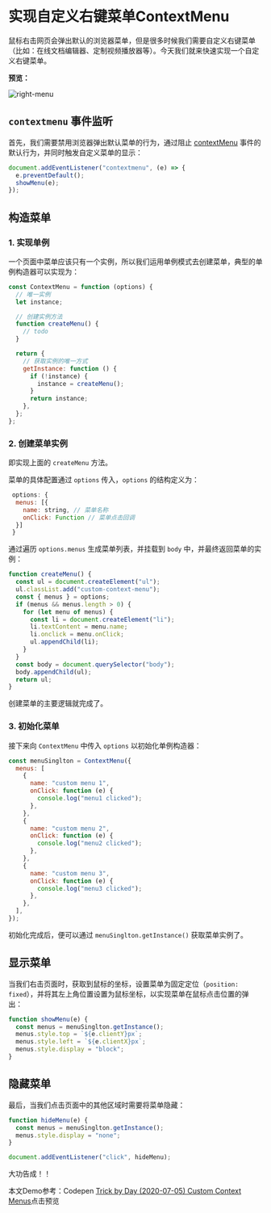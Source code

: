 # 实现自定义右键菜单ContextMenu

鼠标右击网页会弹出默认的浏览器菜单，但是很多时候我们需要自定义右键菜单（比如：在线文档编辑器、定制视频播放器等）。今天我们就来快速实现一个自定义右键菜单。

**预览：**

![right-menu](https://cdn.jsdelivr.net/gh/whf605319646/image_store/assets/blog/right-menu.gif)

## `contextmenu` 事件监听

首先，我们需要禁用浏览器弹出默认菜单的行为，通过阻止 [contextMenu](https://developer.mozilla.org/en-US/docs/Web/API/Element/contextmenu_event) 事件的默认行为，并同时触发自定义菜单的显示：

```javascript 
document.addEventListener("contextmenu", (e) => {
  e.preventDefault();
  showMenu(e);
});
``` 
## 构造菜单

### 1\. 实现单例

一个页面中菜单应该只有一个实例，所以我们运用单例模式去创建菜单，典型的单例构造器可以实现为：

```javascript
const ContextMenu = function (options) {
  // 唯一实例
  let instance;

  // 创建实例方法
  function createMenu() {
    // todo
  }

  return {
    // 获取实例的唯一方式
    getInstance: function () {
      if (!instance) {
        instance = createMenu();
      }
      return instance;
    },
  };
};
```
### 2\. 创建菜单实例

即实现上面的 `createMenu` 方法。

菜单的具体配置通过 `options` 传入，`options` 的结构定义为：

```javascript
 options: {
  menus: [{
    name: string, // 菜单名称
    onClick: Function // 菜单点击回调
  }]
 }
 ``` 

通过遍历 `options.menus` 生成菜单列表，并挂载到 `body` 中，并最终返回菜单的实例：

```javascript 
function createMenu() {
  const ul = document.createElement("ul");
  ul.classList.add("custom-context-menu");
  const { menus } = options;
  if (menus && menus.length > 0) {
    for (let menu of menus) {
      const li = document.createElement("li");
      li.textContent = menu.name;
      li.onclick = menu.onClick;
      ul.appendChild(li);
    }
  }
  const body = document.querySelector("body");
  body.appendChild(ul);
  return ul;
}
``` 

创建菜单的主要逻辑就完成了。

### 3\. 初始化菜单

接下来向 `ContextMenu` 中传入 `options` 以初始化单例构造器：

```javascript 
const menuSinglton = ContextMenu({
  menus: [
    {
      name: "custom menu 1",
      onClick: function (e) {
        console.log("menu1 clicked");
      },
    },
    {
      name: "custom menu 2",
      onClick: function (e) {
        console.log("menu2 clicked");
      },
    },
    {
      name: "custom menu 3",
      onClick: function (e) {
        console.log("menu3 clicked");
      },
    },
  ],
});
``` 

初始化完成后，便可以通过 `menuSinglton.getInstance()` 获取菜单实例了。

## 显示菜单

当我们右击页面时，获取到鼠标的坐标，设置菜单为固定定位（`position: fixed`），并将其左上角位置设置为鼠标坐标，以实现菜单在鼠标点击位置的弹出：

```javascript 
function showMenu(e) {
  const menus = menuSinglton.getInstance();
  menus.style.top = `${e.clientY}px`;
  menus.style.left = `${e.clientX}px`;
  menus.style.display = "block";
}
``` 
## 隐藏菜单

最后，当我们点击页面中的其他区域时需要将菜单隐藏：

```javascript 
function hideMenu(e) {
  const menus = menuSinglton.getInstance();
  menus.style.display = "none";
}

document.addEventListener("click", hideMenu);
``` 

大功告成！！

本文Demo参考：Codepen [Trick by Day (2020-07-05) Custom Context Menus](https://codepen.io/mudontire/pen/ZEQvRNX)点击预览